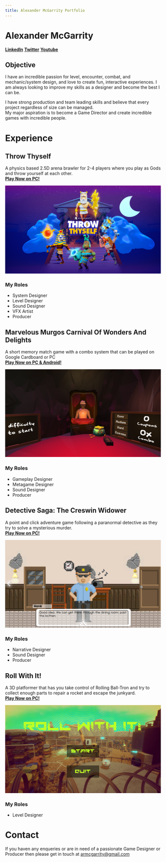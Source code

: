 ```yaml
---
title: Alexander McGarrity Portfolio
---
```


# Alexander McGarrity
[**LinkedIn**](https://www.linkedin.com/in/alexandermcgarrity/) [**Twitter**](https://twitter.com/Armgarr) [**Youtube**](https://www.youtube.com/channel/UCcU--6eGsNC-sbY-DNhTWhw/)

## Objective
I have an incredible passion for level, encounter, combat, and mechanic/system design, and love to create fun, interactive experiences. I am always looking to improve my skills as a designer and become the best I can be.

I have strong production and team leading skills and believe that every project regardless of size can be managed.  
My major aspiration is to become a Game Director and create incredible games with incredible people.

# Experience

## Throw Thyself
A physics based 2.5D arena brawler for 2-4 players where you play as Gods and throw yourself at each other.  
[**Play Now on PC!**](https://argonauts.itch.io/throw-thyself)

<img align="centre" src="https://raw.githubusercontent.com/Armgarr/ARMDesign/main/argonauts_A2-poster-300dpi_horosotal_72.png">

### My Roles
- System Designer
- Level Designer
- Sound Designer
- VFX Artist
- Producer

## Marvelous Murgos Carnival Of Wonders And Delights
A short memory match game with a combo system that can be played on Google Cardboard or PC  
[**Play Now on PC & Android!**](https://armgarr.itch.io/marvelous-murgos-carnival-of-wonders-and-delights)

<img align="centre" src="https://raw.githubusercontent.com/Armgarr/ARMDesign/main/MMCWD_Poster.png">

### My Roles
- Gameplay Designer
- Metagame Designer
- Sound Designer
- Producer

## Detective Saga: The Creswin Widower
A point and click adventure game following a paranormal detective as they try to solve a mysterious murder.  
[**Play Now on PC!**](https://armgarr.itch.io/detective-saga-the-creswin-widower)

<img align="centre" src="https://raw.githubusercontent.com/Armgarr/ARMDesign/main/NtgxKv.png">

### My Roles
- Narrative Designer
- Sound Designer
- Producer

## Roll With It!
A 3D platformer that has you take control of Rolling Ball-Tron and try to collect enough parts to repair a rocket and escape the junkyard.  
[**Play Now on PC!**](https://globalgamejam.org/2020/games/roll-it-1)

<img align="centre" src="https://raw.githubusercontent.com/Armgarr/ARMDesign/main/RollWithItMenu.PNG">

### My Roles
- Level Designer

# Contact
If you haven any enqueries or are in need of a passionate Game Designer or Producer then please get in touch at [armcgarrity@gmail.com](mailto:armcgarrity@gmail.com)

